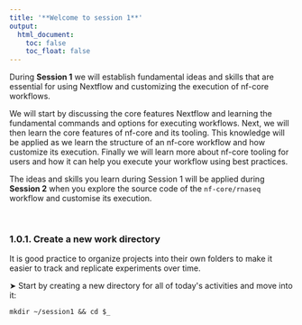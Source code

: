 ```yaml
---
title: '**Welcome to session 1**'
output:
  html_document:
    toc: false
    toc_float: false
---
```


During **Session 1** we will establish fundamental ideas and skills that are essential for using Nextflow and customizing the execution of nf-core workflows.

We will start by discussing the core features Nextflow and learning the fundamental commands and options for executing workflows. Next, we will then learn the core features of nf-core and its tooling. This knowledge will be applied as we learn the structure of an nf-core workflow and how customize its execution. Finally we will learn more about nf-core tooling for users and how it can help you execute your workflow using best practices.

The ideas and skills you learn during Session 1 will be applied during **Session 2** when you explore the source code of the `nf-core/rnaseq` workflow and customise its execution.

<br/>

### **1.0.1. Create a new work directory**

It is good practice to organize projects into their own folders to make it easier to track and replicate experiments over time.

&#x27A4; Start by creating a new directory for all of today's activities and move into it:

```default
mkdir ~/session1 && cd $_
```
